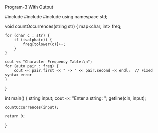 Program-3 With Output

#include <iostream>
#include <string>
#include <map>
using namespace std;

void countOccurrences(string str) {
    map<char, int> freq;
    
    for (char c : str) {
        if (isalpha(c)) {
            freq[tolower(c)]++;
        }
    }

    cout << "Character Frequency Table:\n";
    for (auto pair : freq) {
        cout << pair.first << " -> " << pair.second << endl;  // Fixed syntax error
    }
}

int main() {
    string input;
    cout << "Enter a string: ";
    getline(cin, input);
    
    countOccurrences(input);
    
    return 0;
}
